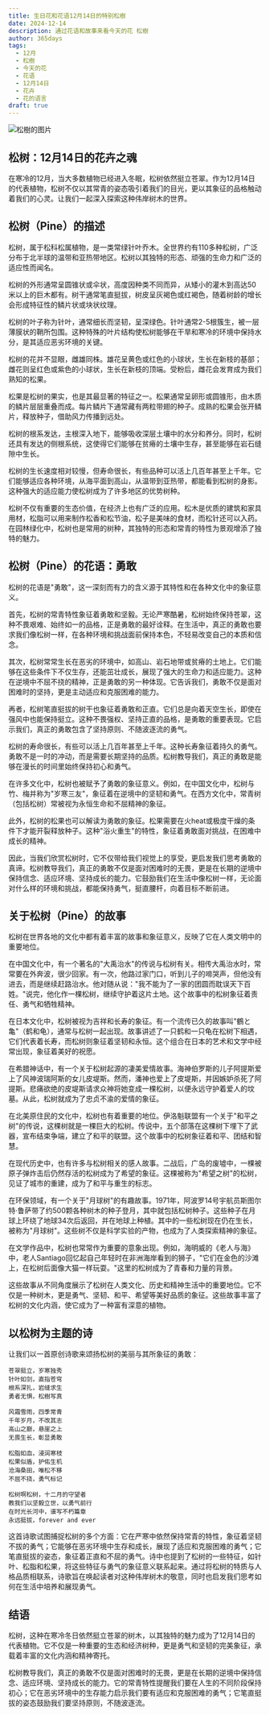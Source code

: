 ```yaml
---
title: 生日花和花语12月14日的特别松樹
date: 2024-12-14
description: 通过花语和故事来看今天的花 松樹
author: 365days
tags:
  - 12月
  - 松樹
  - 今天的花
  - 花语
  - 12月14日
  - 花卉
  - 花的语言
draft: true
---
```


![松樹的图片](#center)


## 松树：12月14日的花卉之魂

在寒冷的12月，当大多数植物已经进入冬眠，松树依然挺立苍翠。作为12月14日的代表植物，松树不仅以其常青的姿态吸引着我们的目光，更以其象征的品格触动着我们的心灵。让我们一起深入探索这种伟岸树木的世界。

## 松树（Pine）的描述

松树，属于松科松属植物，是一类常绿针叶乔木。全世界约有110多种松树，广泛分布于北半球的温带和亚热带地区。松树以其独特的形态、顽强的生命力和广泛的适应性而闻名。

松树的外形通常呈圆锥状或伞状，高度因种类不同而异，从矮小的灌木到高达50米以上的巨木都有。树干通常笔直挺拔，树皮呈灰褐色或红褐色，随着树龄的增长会形成特征性的鳞片状或块状纹理。

松树的叶子称为针叶，通常细长而坚韧，呈深绿色。针叶通常2-5根簇生，被一层薄膜状的鞘所包围。这种特殊的叶片结构使松树能够在干旱和寒冷的环境中保持水分，是其适应恶劣环境的关键。

松树的花并不显眼，雌雄同株。雄花呈黄色或红色的小球状，生长在新枝的基部；雌花则呈红色或紫色的小球状，生长在新枝的顶端。受粉后，雌花会发育成为我们熟知的松果。

松果是松树的果实，也是其最显著的特征之一。松果通常呈卵形或圆锥形，由木质的鳞片层层重叠而成。每片鳞片下通常藏有两粒带翅的种子。成熟的松果会张开鳞片，释放种子，借助风力传播到远处。

松树的根系发达，主根深入地下，能够吸收深层土壤中的水分和养分。同时，松树还具有发达的侧根系统，这使得它们能够在贫瘠的土壤中生存，甚至能够在岩石缝隙中生长。

松树的生长速度相对较慢，但寿命很长，有些品种可以活上几百年甚至上千年。它们能够适应各种环境，从海平面到高山，从温带到亚热带，都能看到松树的身影。这种强大的适应能力使松树成为了许多地区的优势树种。

松树不仅有重要的生态价值，在经济上也有广泛的应用。松木是优质的建筑和家具用材，松脂可以用来制作松香和松节油，松子是美味的食材，而松针还可以入药。在园林绿化中，松树也是常用的树种，其独特的形态和常青的特性为景观增添了独特的魅力。

## 松树（Pine）的花语：勇敢

松树的花语是"勇敢"，这一深刻而有力的含义源于其特性和在各种文化中的象征意义。

首先，松树的常青特性象征着勇敢和坚毅。无论严寒酷暑，松树始终保持苍翠，这种不畏艰难、始终如一的品格，正是勇敢的最好诠释。在生活中，真正的勇敢也要求我们像松树一样，在各种环境和挑战面前保持本色，不轻易改变自己的本质和信念。

其次，松树常常生长在恶劣的环境中，如高山、岩石地带或贫瘠的土地上。它们能够在这些条件下不仅生存，还能茁壮成长，展现了强大的生命力和适应能力。这种在逆境中不屈不挠的精神，正是勇敢的另一种体现。它告诉我们，勇敢不仅是面对困难时的坚持，更是主动适应和克服困难的能力。

再者，松树笔直挺拔的树干也象征着勇敢和正直。它们总是向着天空生长，即使在强风中也能保持挺立。这种不畏强权、坚持正直的品格，是勇敢的重要表现。它启示我们，真正的勇敢包含了坚持原则、不随波逐流的勇气。

松树的寿命很长，有些可以活上几百年甚至上千年。这种长寿象征着持久的勇气。勇敢不是一时的冲动，而是需要长期坚持的品质。松树教导我们，真正的勇敢是能够在漫长的时间里始终保持初心和勇气。

在许多文化中，松树也被赋予了勇敢的象征意义。例如，在中国文化中，松树与竹、梅并称为"岁寒三友"，象征着在逆境中的坚韧和勇气。在西方文化中，常青树（包括松树）常被视为永恒生命和不屈精神的象征。

此外，松树的松果也可以解读为勇敢的象征。松果需要在火heat或极度干燥的条件下才能开裂释放种子。这种"浴火重生"的特性，象征着勇敢面对挑战，在困难中成长的精神。

因此，当我们欣赏松树时，它不仅带给我们视觉上的享受，更启发我们思考勇敢的真谛。松树教导我们，真正的勇敢不仅是面对困难时的无畏，更是在长期的逆境中保持信念、适应环境、坚持成长的能力。它鼓励我们在生活中像松树一样，无论面对什么样的环境和挑战，都能保持勇气，挺直腰杆，向着目标不断前进。

## 关于松树（Pine）的故事

松树在世界各地的文化中都有着丰富的故事和象征意义，反映了它在人类文明中的重要地位。

在中国文化中，有一个著名的"大禹治水"的传说与松树有关。相传大禹治水时，常常要在外奔波，很少回家。有一次，他路过家门口，听到儿子的啼哭声，但他没有进去，而是继续赶路治水。他对随从说："我不能为了一家的团圆而耽误天下百姓。"说完，他化作一棵松树，继续守护着这片土地。这个故事中的松树象征着责任、勇气和牺牲精神。

在日本文化中，松树被视为吉祥和长寿的象征。有一个流传已久的故事叫"鶴と亀"（鹤和龟），通常与松树一起出现。故事讲述了一只鹤和一只龟在松树下相遇，它们代表着长寿，而松树则象征着坚韧和永恒。这个组合在日本的艺术和文学中经常出现，象征着美好的祝愿。

在希腊神话中，有一个关于松树起源的凄美爱情故事。海神伯罗斯的儿子阿提斯爱上了风神波瑞阿斯的女儿皮堤斯。然而，潘神也爱上了皮堤斯，并因嫉妒杀死了阿提斯。悲痛欲绝的皮堤斯请求众神将她变成一棵松树，以便永远守护着爱人的坟墓。从此，松树就成为了忠贞不渝的爱情的象征。

在北美原住民的文化中，松树也有着重要的地位。伊洛魁联盟有一个关于"和平之树"的传说，这棵树就是一棵巨大的松树。传说中，五个部落在这棵树下埋下了武器，宣布结束争端，建立了和平的联盟。这个故事中的松树象征着和平、团结和智慧。

在现代历史中，也有许多与松树相关的感人故事。二战后，广岛的废墟中，一棵被原子弹炸击后仍然存活的松树成为了希望的象征。这棵被称为"希望之树"的松树，见证了城市的重建，成为了和平与重生的标志。

在环保领域，有一个关于"月球树"的有趣故事。1971年，阿波罗14号宇航员斯图尔特·鲁萨带了约500颗各种树木的种子登月，其中就包括松树种子。这些种子在月球上环绕了地球34次后返回，并在地球上种植。其中的一些松树现在仍在生长，被称为"月球树"。这些树不仅是科学实验的产物，也成为了人类探索精神的象征。

在文学作品中，松树也常常作为重要的意象出现。例如，海明威的《老人与海》中，老人Santiago回忆起自己年轻时在非洲海岸看到的狮子，"它们在金色的沙滩上，在松树后面像大猫一样玩耍。"这里的松树成为了青春和力量的背景。

这些故事从不同角度展示了松树在人类文化、历史和精神生活中的重要地位。它不仅是一种树木，更是勇气、坚韧、和平、希望等美好品质的象征。这些故事丰富了松树的文化内涵，使它成为了一种富有深意的植物。

## 以松树为主题的诗

让我们以一首原创诗歌来颂扬松树的美丽与其所象征的勇敢：

```
苍翠挺立，岁寒独秀
针叶如剑，直指苍穹
根系深扎，岩缝求生
勇者无惧，松樹写真

风霜雪雨，四季常青
千年岁月，不改其志
高山之巅，悬崖之上
无畏生长，彰显勇敢

松脂如血，浸润寒枝
松果似盾，护佑生机
沧海桑田，唯松不移
不屈不挠，勇气标记

松树啊松树，十二月的守望者
教我们以坚毅立世，以勇气前行
在时光长河中，谱写不朽篇章
永远挺拔，forever and ever
```

这首诗歌试图捕捉松树的多个方面：它在严寒中依然保持常青的特性，象征着坚韧不拔的勇气；它能够在恶劣环境中生存和成长，展现了适应和克服困难的勇气；它笔直挺拔的姿态，象征着正直和不屈的勇气。诗中也提到了松树的一些特征，如针叶、松脂和松果，将这些特征与勇气的象征意义联系起来。通过将松树的特质与人格品质相联系，诗歌旨在唤起读者对这种伟岸树木的敬意，同时也启发我们思考如何在生活中培养和展现勇气。

## 结语

松树，这种在寒冷冬日依然挺立苍翠的树木，以其独特的魅力成为了12月14日的代表植物。它不仅是一种重要的生态和经济树种，更是勇气和坚韧的完美象征，承载着丰富的文化内涵和精神寄托。

松树教导我们，真正的勇敢不仅是面对困难时的无畏，更是在长期的逆境中保持信念、适应环境、坚持成长的能力。它的常青特性提醒我们要在人生的不同阶段保持初心；它在恶劣环境中的生存能力启示我们要有适应和克服困难的勇气；它笔直挺拔的姿态鼓励我们要坚持原则，不随波逐流。
